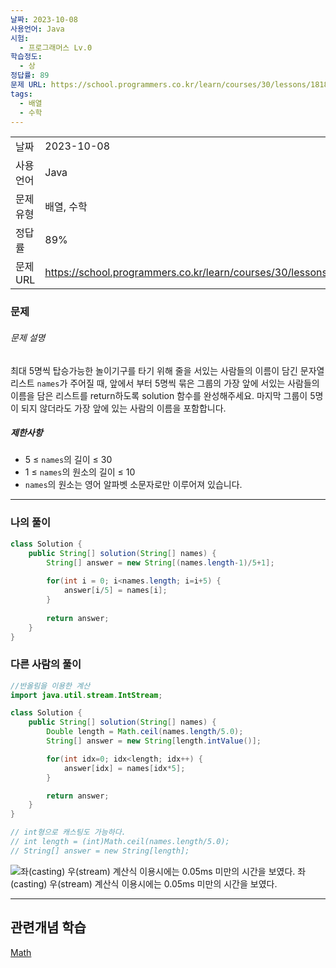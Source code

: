 ```yaml
---
날짜: 2023-10-08
사용언어: Java
시험:
  - 프로그래머스 Lv.0
학습정도:
  - 상
정답률: 89
문제 URL: https://school.programmers.co.kr/learn/courses/30/lessons/181886
tags:
  - 배열
  - 수학
---
```

|        |                                                                  |
| ------ | ---------------------------------------------------------------- |
| 날짜     | 2023-10-08                                                       |
| 사용 언어  | Java                                                             |
| 문제 유형  | 배열, 수학                                                           |
| 정답률    | 89%                                                              |
| 문제 URL | https://school.programmers.co.kr/learn/courses/30/lessons/181886 |

### 문제

###### 문제 설명

최대 5명씩 탑승가능한 놀이기구를 타기 위해 줄을 서있는 사람들의 이름이 담긴 문자열 리스트 `names`가 주어질 때, 앞에서 부터 5명씩 묶은 그룹의 가장 앞에 서있는 사람들의 이름을 담은 리스트를 return하도록 solution 함수를 완성해주세요. 마지막 그룹이 5명이 되지 않더라도 가장 앞에 있는 사람의 이름을 포함합니다.

##### 제한사항

- 5 ≤ `names`의 길이 ≤ 30
- 1 ≤ `names`의 원소의 길이 ≤ 10
- `names`의 원소는 영어 알파벳 소문자로만 이루어져 있습니다.

---
### 나의 풀이

```java
class Solution {
    public String[] solution(String[] names) {
        String[] answer = new String[(names.length-1)/5+1];
        
        for(int i = 0; i<names.length; i=i+5) {
            answer[i/5] = names[i];
        }
        
        return answer;
    }
}
```

### 다른 사람의 풀이

```java
//반올림을 이용한 계산
import java.util.stream.IntStream;

class Solution {
    public String[] solution(String[] names) {
        Double length = Math.ceil(names.length/5.0);
        String[] answer = new String[length.intValue()];

        for(int idx=0; idx<length; idx++) {
            answer[idx] = names[idx*5];
        }

        return answer;
    }
}

// int형으로 캐스팅도 가능하다.
// int length = (int)Math.ceil(names.length/5.0);
// String[] answer = new String[length];
```

![좌(casting) 우(stream) 계산식 이용시에는 0.05ms 미만의 시간을 보였다.](assets/CodingTest/5명씩.png)
좌(casting) 우(stream)
계산식 이용시에는 0.05ms 미만의 시간을 보였다.

---
## 관련개념 학습

[Math](Summary/Math.md)